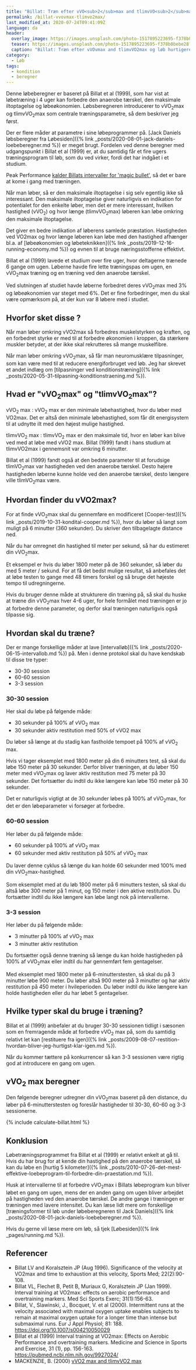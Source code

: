 ```yaml
---
title: "Billat: Træn efter vVO<sub>2</sub>max and tlimvVO<sub>2</sub>max og løb hurtigere"
permalink: /billat-vvovmax-tlimvo2max/
last_modified_at: 2020-07-24T09:41:09Z
language: da
header:
  overlay_image: https://images.unsplash.com/photo-1517895223695-f378b0bebe28?ixlib=rb-1.2.1&ixid=eyJhcHBfaWQiOjEyMDd9&auto=format&fit=crop&w=1900&q=60
  teaser: https://images.unsplash.com/photo-1517895223695-f378b0bebe28?ixlib=rb-1.2.1&ixid=eyJhcHBfaWQiOjEyMDd9&auto=format&fit=crop&w=400&q=60
  caption: "Billat: Træn efter vVOvmax and tlimvVO2max og løb hurtigere"
category:
  - Løb
tags:
  - kondition
  - beregner
---
```


Denne løbeberegner er baseret på Billat et al (1999), som har vist at løbetræning i 4 uger kan forbedre den anaerobe tærskel, den maksimale iltoptagelse og løbeøkonomien. Løbsberegneren introducerer to vVO<sub>2</sub>max og tlimvVO<sub>2</sub>max som centrale træningsparametre, så dem beskriver jeg først.

Der er flere måder at parametre i sine løbeprogrammer på. [Jack Daniels løbsberegner fra Løbesiden]({% link _posts/2020-08-01-jack-daniels-loebeberegner.md %}) er meget brugt. Fordelen ved denne beregner med udgangspunkt i Billat et al (1999) er, at du samtidig får et fire ugers træningsprogram til løb, som du ved virker, fordi det har indgået i et studium.

Peak Performance [kalder Billats intervaller for 'magic bullet'](https://www.peakendurancesport.com/endurance-training/high-intensity-training/billat-intervals-magic-bullet-next-pb/), så det er bare at kome i gang med træningen.

Når man løber, så er den maksimale iltoptagelse i sig selv egentlig ikke så interessant. Den maksimale iltoptagelse giver naturligvis en indikation for potentialet for den enkelte løber, men det er mere interessant, hvilken hastighed (vVO<sub>2</sub>) og hvor længe (tlimvVO<sub>2</sub>max) løberen kan løbe omkring den maksimale iltoptagelse.

Det giver en bedre indikation af løberens samlede præstation. Hastigheden ved VO2max og hvor længe løberen kan løbe med den hastighed afhænger bl.a. af [løbeøkonomien og løbeteknikken]({% link _posts/2019-12-16-running-economy.md %}) og evnen til at bruge næringsstofferne effektivt.

Billat et al (1999) lavede et studium over fire uger, hvor deltagerne trænede 6 gange om ugen. Løberne havde fire lette træningspas om ugen, en vVO<sub>2</sub>max træning og en træning ved den anaerobe tærskel.

Ved slutningen af studiet havde løberne forbedret deres vVO<sub>2</sub>max med 3% og løbeøkonomien var steget med 6%. Det er fine forbedringer, men du skal være opmærksom på, at der kun var 8 løbere med i studiet.

## Hvorfor sket disse ?

Når man løber omkring vVO2max så forbedres muskelstyrken og kraften, og en forbedret styrke er med til at forbedre økonomien i kroppen, da stærkere muskler betyder, at der ikke skal rekrutteres så mange muskelfibre.

Når man løber omkring vVO<sub>2</sub>max, så får man neuromusklære tilpasninger, som kan være med til at reducere energiforbruget ved løb. Jeg har skrevet et andet indlæg om [tilpasninger ved konditionstræning]({% link _posts/2020-05-31-tilpasning-konditionstraening.md %}).

## Hvad er "vVO<sub>2</sub>max" og "tlimvVO<sub>2</sub>max"?

vVO<sub>2</sub> max
: vVO<sub>2</sub> max er den minimale løbehastighed, hvor du løber med VO2max. Det er altså den minimale løbehastighed, som får dit energisystem til at udnytte ilt med den højest mulige hastighed.

tlimvVO<sub>2</sub> max
: tlimvVO<sub>2</sub> max er den maksimale tid, hvor en løber kan blive ved med at løbe med vVO2 max. Billat (1999) fandt i hans studium at tlimvVO2max i gennemsnit var omkring 6 minutter.

Billat et al (1999) fandt også at den bedste parameter til at forudsige tlimVO<sub>2</sub>max var hastigheden ved den anaerobe tærskel. Desto højere hastigheden løberne kunne holde ved den anaerobe tærskel, desto længere ville tlimVO<sub>2</sub>max være.

## Hvordan finder du vVO2max?

For at finde vVO<sub>2</sub>max skal du gennemføre en modificeret [Cooper-test]({% link _posts/2019-10-31-kondital-cooper.md %}), hvor du løber så langt som muligt på 6 minutter (360 sekunder). Du skriver den tilbagelagte distance ned.

Når du har omregnet din hastighed til meter per sekund, så har du estimeret din vVO<sub>2</sub>max.

Et eksempel er hvis du løber 1800 meter på de 360 sekunder, så løber du med 5 meter / sekund. For at få det bedst mulige resultat, så anbefales det at løbe testen to gange med 48 timers forskel og så bruge det højeste tempo til udregningerne.

Hvis du bruger denne måde at strukturere din træning på, så skal du huske at træne din vVO<sub>2</sub>max hver 4-6 uger, for hele formålet med træningen er jo at forbedre denne parameter, og derfor skal træningen naturligvis også tilpasse sig.

## Hvordan skal du træne?

Der er mange forskellige måder at lave [intervalløb]({% link _posts/2020-06-15-intervallob.md %}) på. Men i denne protokol skal du have kendskab til disse tre typer:

- 30-30 session
- 60-60 session
- 3-3 session

### 30-30 session

Her skal du løbe på følgende måde:

- 30 sekunder på 100% af vVO<sub>2</sub> max
- 30 sekunder aktiv restitution med 50% of vVO2 max

Du løber så længe at du stadig kan fastholde tempoet på 100% af vVO<sub>2</sub> max.

Hvis vi tager eksemplet med 1800 meter på din 6 minutters test, så skal du løbe 150 meter på 30 sekunder. Derfor bliver træningen, at du løber 150 meter med vVO<sub>2</sub>max og laver aktiv restitution med 75 meter på 30 sekunder. Det fortsætter du indtil du ikke længere kan løbe 150 meter på 30 sekunder.

Det er naturligvis vigtigt at de 30 sekunder løbes på 100% af vVO<sub>2</sub>max, for det er den løbeparameter vi forsøger at forbedre.

### 60-60 session

Her løber du på følgende måde:

- 60 sekunder på 100% af vVO<sub>2</sub> max
- 60 sekunder med aktiv restitution på 50% af vVO<sub>2</sub> max

Du laver denne cyklus så længe du kan holde 60 sekunder med 100% med din vVO<sub>2</sub>max-hastighed.

Som eksemplet med at du løb 1800 meter på 6 minutters testen, så skal du altså løbe 300 meter på 1 minut, og 150 meter i den aktive restitution. Du fortsætter indtil du ikke længere kan løbe langt nok på intervallerne.

### 3-3 session

Her løber du på følgende måde:

- 3 minutter på 100% af vVO<sub>2</sub> max
- 3 minutter aktiv restitution

Du fortsætter også denne træning så længe du kan holde hastigheden på 100% af vVO<sub>2</sub>max eller indtil du har gennemført fem gentagelser.

Med eksemplet med 1800 meter på 6-minutterstesten, så skal du på 3 minutter løbe 900 meter. Du løber altså 900 meter på 3 minutter og har aktiv restitution på 450 meter i hvileperioden. Du løber indtil du ikke længere kan holde hastigheden eller du har løbet 5 gentagelser.

## Hvilke typer skal du bruge i træning?

Billat et al (1999) anbefaler at du bruger 30-30 sessionen tidligt i sæsonen som en fremragende måde at forbedre vVO<sub>2</sub> max på, som du samtidig relativt let kan [restituere fra igen]({% link _posts/2009-08-07-restition-hvordan-bliver-jeg-hurtigst-klar-igen.md %}).

Når du kommer tættere på konkurrencer så kan 3-3 sessionen være rigtig god at introducere en gang om ugen.

## vVO<sub>2</sub> max beregner

Den følgende beregner udregner din vVO<sub>2</sub>max baseret på den distance, du løber på 6-minutterstesten og foreslår hastigheder til 30-30, 60-60 og 3-3 sessionerne.

{% include calculate-billat.html %}

## Konklusion

Løbetræningsprogrammet fra Billat et al (1999) er relativt enkelt at gå til. Hvis du har brug for at kende din hastighed på den anaerobe tærskel, så kan du løbe en [hurtig 5 kilometer]({% link _posts/2010-07-26-det-mest-effektive-loebeprogram-til-forbedre-din-praestation.md %}).

Husk at intervallerne til at forbedre vVO<sub>2</sub>max i Billats løbeprogram kun bliver løbet en gang om ugen, mens der en anden gang om ugen bliver arbejdet på hastigheden ved den anaerobe tærskel. De andre gange i træningen er træningen med lavere intensitet. Du kan læse lidt mere om forskellige [træningsformer til løb under løbeberegneren til Jack Daniels]({% link _posts/2020-08-01-jack-daniels-loebeberegner.md %}).

Hvis du gerne vil læse mere om løb, så tjek [Løbesiden]({% link _pages/running.md %}).

## Referencer

- Billat LV and Koralsztein JP (Aug 1996). Significance of the velocity at VO2max and time to exhaustion at this velocity, Sports Med; 22(2):90-108.
- Billat VL, Flechet B, Petit B, Muriaux G, Koralsztein JP (Jan 1999). Interval training at VO2max: effects on aerobic performance and overtraining markers. Med Sci Sports Exerc; 31(1):156-63.
- Billat, V., Slawinski, J., Bocquet, V. et al (2000). Intermittent runs at the velocity associated with maximal oxygen uptake enables subjects to remain at maximal oxygen uptake for a longer time than intense but submaximal runs. Eur J Appl Physiol; 81: 188. <https://doi.org/10.1007/s004210050029>
- Billat et al (1999) Interval training at VO2max: Effects on Aerobic Performance and overtraining markers. Medicine and Science in Sports and Exercise, 31 (1), pp. 156-163. <https://pubmed.ncbi.nlm.nih.gov/9927024/>
- MACKENZIE, B. (2000) [vVO2 max and tlimvVO2 max](https://www.brianmac.co.uk/vvo2max.htm)
